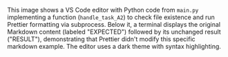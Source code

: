 This image shows a VS Code editor with Python code from `main.py` implementing a function (`handle_task_A2`) to check file existence and run Prettier formatting via subprocess. Below it, a terminal displays the original Markdown content (labeled "EXPECTED") followed by its unchanged result ("RESULT"), demonstrating that Prettier didn't modify this specific markdown example. The editor uses a dark theme with syntax highlighting.